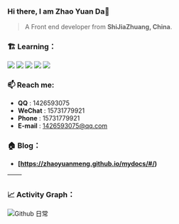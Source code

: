 

### Hi there, I am Zhao Yuan Da👋

> A Front end developer from **ShiJiaZhuang, China**.

### 🏗️ Learning：

<code><img src="https://img.shields.io/badge/typescript-%23007ACC.svg?style=for-the-badge&logo=typescript&logoColor=white"/></code>
<code><img src="https://img.shields.io/badge/react-%2320232a.svg?style=for-the-badge&logo=react&logoColor=%2361DAFB"/></code>
<code><img src="https://img.shields.io/badge/node.js-6DA55F?style=for-the-badge&logo=node.js&logoColor=white"/></code>
<code><img src="https://img.shields.io/badge/Rust-%23E0234E.svg?style=for-the-badge&logo=rust&logoColor=white"/></code>
<code><img src="https://img.shields.io/badge/vuejs-%2335495e.svg?style=for-the-badge&logo=vuedotjs&logoColor=%234FC08D"/></code>

### 📫 Reach me:

- **QQ** : 1426593075
- **WeChat** : 15731779921
- **Phone** : 15731779921
- **E-mail** : 1426593075@qq.com

### 🏠 Blog：

- **[https://zhaoyuanmeng.github.io/mydocs/#/)**

| <img align="center" src="https://github-readme-stats.vercel.app/api?username=zhaoyuanmeng&show_icons=true&theme=react&hide_border=true&bg_color=1F222E&title_color=F85D7F&icon_color=F8D866" alt="" /> | <img align="center" src="https://github-readme-stats.vercel.app/api/top-langs/?username=zhaoyuanmeng&layout=compact&theme=react&hide_border=true&bg_color=1F222E&title_color=F85D7F&icon_color=F8D866" alt="" /> |
| ----------------------------------------------------------------------------------------------------------------------------------------------- | --------------------------------------------------------------------------------------------------------------------------------------------------------- |

### 📈 Activity Graph：

<img alt="Github 日常" src="https://denvercoder1-activity-graph.herokuapp.com/graph/?username=zhaoyuanmeng&bg_color=1F222E&color=F8D866&line=F85D7F&point=FFFFFF&hide_border=true"  />
